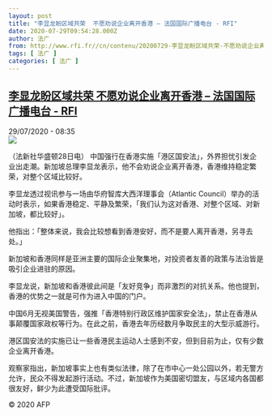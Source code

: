 ```yaml
---
layout: post
title: "李显龙盼区域共荣  不愿劝说企业离开香港 – 法国国际广播电台 - RFI"
date: 2020-07-29T09:54:28.000Z
author: 法广
from: http://www.rfi.fr//cn/contenu/20200729-李显龙盼区域共荣-不愿劝说企业离开香港
tags: [ 法广 ]
categories: [ 法广 ]
---
```

<!--1596016468000-->
[李显龙盼区域共荣  不愿劝说企业离开香港 – 法国国际广播电台 - RFI](http://www.rfi.fr//cn/contenu/20200729-%E6%9D%8E%E6%98%BE%E9%BE%99%E7%9B%BC%E5%8C%BA%E5%9F%9F%E5%85%B1%E8%8D%A3-%E4%B8%8D%E6%84%BF%E5%8A%9D%E8%AF%B4%E4%BC%81%E4%B8%9A%E7%A6%BB%E5%BC%80%E9%A6%99%E6%B8%AF)
------

<div>
<div>29/07/2020 - 08:35</div><img src="https://s.rfi.fr/media/display/5cc6bb72-d169-11ea-925a-005056bff430/w:310/p:16x9/int0011b.200729143501.jpg"><div class="t-content__body u-clearfix"><div class="m-interstitial"></div><p>（法新社华盛顿28日电）    中国强行在香港实施「港区国安法」，外界担忧引发企业出走潮。新加坡总理李显龙表示，他不会劝说企业离开香港，香港维持稳定繁荣，对整个区域比较好。</p><p>    李显龙透过视讯参与一场由华府智库大西洋理事会（Atlantic Council）举办的活动时表示，如果香港稳定、平静及繁荣，「我们认为这对香港、对整个区域、对新加坡，都比较好」。</p><p>    他指出：「整体来说，我会比较想看到香港安好，而不是要人离开香港，另寻去处。」</p><p>    新加坡和香港同样是亚洲主要的国际企业聚集地，对投资者友善的政策与法治皆是吸引企业进驻的原因。</p><p>    李显龙说，新加坡和香港彼此间是「友好竞争」而非激烈的对抗关系。他也提到，香港的优势之一就是可作为进入中国的门户。</p><p>    中国6月无视美国警告，强推「香港特别行政区维护国家安全法」，禁止在香港从事颠覆国家政权等行为。在此之前，香港去年历经数月争取民主的大型示威游行。</p><p>    港区国安法的实施已让一些香港民主运动人士感到不安，但到目前为止，仅有少数企业离开香港。</p><p>    观察家指出，新加坡事实上也有类似法律，除了在市中心一处公园以外，若无警方允许，民众不得发起游行活动。不过，新加坡作为美国密切盟友，与区域内各国都很友好，鲜少为此遭受国际批评。</p><p class="t-copyright">© 2020 AFP</p>        </div>
</div>
